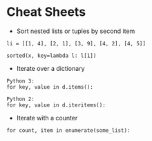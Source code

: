 # Cheat Sheets


* Sort nested lists or tuples by second item

```
li = [[1, 4], [2, 1], [3, 9], [4, 2], [4, 5]]

sorted(x, key=lambda l: l[1])
```

* Iterate over a dictionary

```
Python 3:
for key, value in d.items():

Python 2:
for key, value in d.iteritems():
```

* Iterate with a counter

```
for count, item in enumerate(some_list):
```
